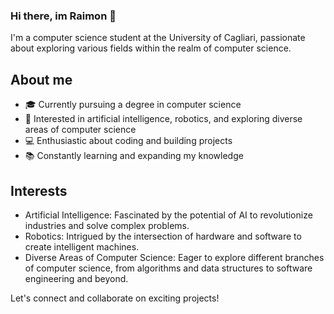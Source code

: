 ### Hi there, im Raimon 👋
I'm a computer science student at the University of Cagliari, passionate about exploring various fields within the realm of computer science.

## About me
- 🎓 Currently pursuing a degree in computer science
- 🌱 Interested in artificial intelligence, robotics, and exploring diverse areas of computer science
- 💻 Enthusiastic about coding and building projects
- 📚 Constantly learning and expanding my knowledge

## Interests
- Artificial Intelligence: Fascinated by the potential of AI to revolutionize industries and solve complex problems.
- Robotics: Intrigued by the intersection of hardware and software to create intelligent machines.
- Diverse Areas of Computer Science: Eager to explore different branches of computer science, from algorithms and data structures to software engineering and beyond.

Let's connect and collaborate on exciting projects!
